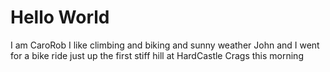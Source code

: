 # Hello World
I am CaroRob
I like climbing and biking and sunny weather
John and I went for a bike ride just up the first stiff hill at HardCastle Crags this morning
